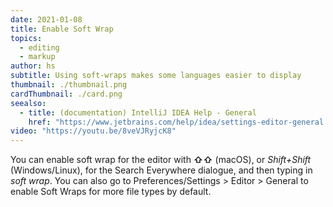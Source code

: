 ```yaml
---
date: 2021-01-08
title: Enable Soft Wrap
topics:
  - editing
  - markup
author: hs
subtitle: Using soft-wraps makes some languages easier to display
thumbnail: ./thumbnail.png
cardThumbnail: ./card.png
seealso:
  - title: (documentation) IntelliJ IDEA Help - General
    href: "https://www.jetbrains.com/help/idea/settings-editor-general.html"
video: "https://youtu.be/8veVJRyjcK8"
---
```


You can enable soft wrap for the editor with **⇧⇧** (macOS), or _Shift+Shift_ (Windows/Linux), for the Search Everywhere dialogue, and then typing in _soft wrap_. You can also go to Preferences/Settings > Editor > General to enable Soft Wraps for more file types by default.
